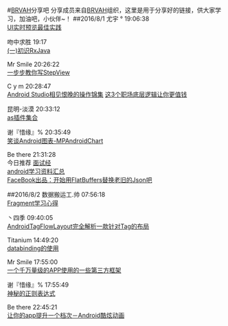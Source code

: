 #[BRVAH](https://github.com/CymChad/BaseRecyclerViewAdapterHelper)分享吧
分享成员来自[BRVAH](https://github.com/CymChad/BaseRecyclerViewAdapterHelper)组织，这里是用于分享好的链接，供大家学习，加油吧，小伙伴~！
##2016/8/1
尤宇 °  19:06:38  
[UI实时预览最佳实践](http://mp.weixin.qq.com/s?__biz=MzA5NTEzNTU4MA==&mid=2649171149&idx=1&sn=9b760760b7788a3bd71407f35ed9b367&scene=23&srcid=0730E7d7P5qPUVSFSMCmbOpl#rd)

吻中求胜  19:17  
[(一)初识RxJava](http://www.jianshu.com/p/dba206afe34f)

Mr Smile  20:26:22  
[一步步教你写StepView](http://share.weiyun.com/500c944623e293a5ef61b57ea7d3371c)

C y m  20:28:47  
[Android Studio相见恨晚的操作锦集](http://www.jianshu.com/p/bc8f6bfe12c6?utm_campaign=haruki&utm_content=note&utm_medium=reader_share&utm_source=qq)
[这3个职场底层逻辑让你更值钱](http://note.youdao.com/share/?id=ea954709f28d112fd1aae175cf9bfd59&type=note)

昆明-淡漠  20:33:12  
[as插件集合](http://mp.weixin.qq.com/s?__biz=MzI3MDE0NzYwNA==&mid=2651433634&idx=1&sn=e5f65d8a0a2b85f7c22d8ccd4cf96a39&scene=23&srcid=0721vQcDls3Ak34dZY1y3h7o#rd)

 谢『惜缘』%  20:35:49  
[笑谈Android图表-MPAndroidChart](http://url.cn/2AcLZeK)

Be there  21:31:28  
今日推荐 
[面试经](http://www.diycode.cc/topics/165)  
[android学习资料汇总](https://github.com/Freelander/Android_Data)  
[FaceBook出品：开始用FlatBuffers替换老旧的Json吧](http://www.jianshu.com/p/48e1511fcb4a)  

##2016/8/2
数据搬运工.帅  07:56:18  
[Fragment学习心得](http://blog.csdn.net/qq_27965461/article/details/52088723)

丶四季  09:40:05  
[AndroidTagFlowLayout完全解析一款针对Tag的布局](http://blog.csdn.net/lmj623565791/article/details/48393217)

Titanium  14:49:20  
[databinding的使用](http://blog.zhaiyifan.cn/2016/06/16/android-new-project-from-0-p7/)

Mr Smile  17:55:00  
[一个千万量级的APP使用的一些第三方框架](http://www.jianshu.com/p/dc8c05cf693d?utm_campaign=haruki&utm_content=note&utm_medium=reader_share&utm_source=qq)

 谢『惜缘』%  17:55:49  
[神秘的正则表达式](http://blog.csdn.net/xiehuimx/article/details/52083751)

Be there  22:45:21  
[让你的app提升一个档次－Android酷炫动画](http://www.jianshu.com/p/356619fe64d5?utm_campaign=haruki&utm_content=note&utm_medium=reader_share&utm_source=qq)

